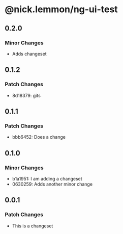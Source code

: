 # @nick.lemmon/ng-ui-test

## 0.2.0

### Minor Changes

- Adds changeset

## 0.1.2

### Patch Changes

- 8d18379: gits

## 0.1.1

### Patch Changes

- bbb6452: Does a change

## 0.1.0

### Minor Changes

- b1a1951: I am adding a changeset
- 0630259: Adds another minor change

## 0.0.1

### Patch Changes

- This is a changeset
